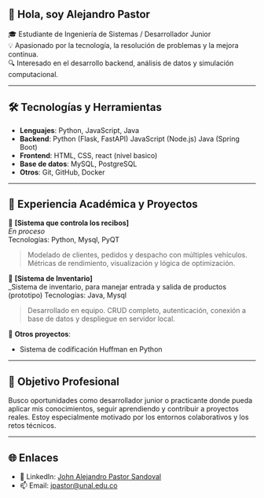 ## 👋 Hola, soy Alejandro Pastor

🎓 Estudiante de Ingeniería de Sistemas / Desarrollador Junior  
💡 Apasionado por la tecnología, la resolución de problemas y la mejora continua.  
🔍 Interesado en el desarrollo backend, análisis de datos y simulación computacional.

---

## 🛠️ Tecnologías y Herramientas

- **Lenguajes**: Python, JavaScript, Java  
- **Backend**:  Python (Flask, FastAPI)  JavaScript (Node.js) Java (Spring Boot)
- **Frontend**: HTML, CSS, react (nivel basico) 
- **Base de datos**: MySQL, PostgreSQL  
- **Otros**: Git, GitHub, Docker 

---

## 📘 Experiencia Académica y Proyectos

🔹 **[Sistema que controla los recibos]**  
_En proceso_  
Tecnologías: Python, Mysql, PyQT  
> Modelado de clientes, pedidos y despacho con múltiples vehículos. Métricas de rendimiento, visualización y lógica de optimización.

🔹 **[Sistema de Inventario]**  
_Sistema de inventario, para manejar entrada y salida de productos (prototipo) 
Tecnologías: Java, Mysql
> Desarrollado en equipo. CRUD completo, autenticación, conexión a base de datos y despliegue en servidor local.

🔹 **Otros proyectos**:  
- Sistema de codificación Huffman en Python

---

## 🚀 Objetivo Profesional

Busco oportunidades como desarrollador junior o practicante donde pueda aplicar mis conocimientos, seguir aprendiendo y contribuir a proyectos reales. Estoy especialmente motivado por los entornos colaborativos y los retos técnicos.

---

## 🌐 Enlaces

- 🔗 LinkedIn: [John Alejandro Pastor Sandoval](https://www.linkedin.com/in/john-alejandro-pastor-sandoval-96441b341?lipi=urn%3Ali%3Apage%3Ad_flagship3_profile_view_base_contact_details%3BkWhcj9bjRjCpN10ObZhHYw%3D%3D)
- 📫 Email: jpastor@unal.edu.co
